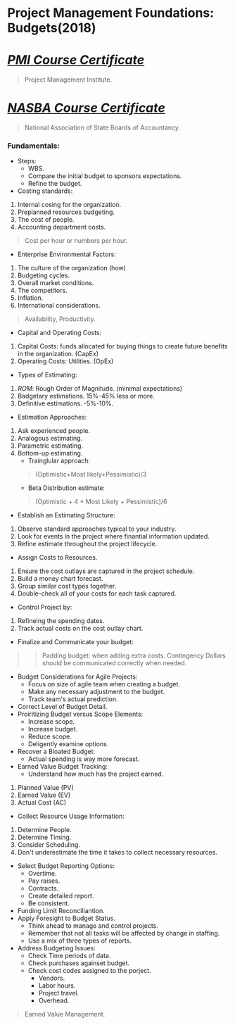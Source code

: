 # Project Management Foundations: Budgets(2018)
# [*PMI Course Certificate*](https://www.linkedin.com/learning/certificates/d8f4ff896209f99fec4480f8f323483eadfce53ce404fe8b02078fb0eeda3a28)
> Project Management Institute.
# [*NASBA Course Certificate*](https://www.linkedin.com/learning/certificates/d01a84a9d82d5ce8a98e2512f3fbde5688034019002704bb9cd35a124a3d2645)
> National Association of State Boards of Accountancy.

### Fundamentals:
- Steps:
    - WBS. 
    - Compare the initial budget to sponsors expectations.
    - Refine the budget.
- Costing standards:
1. Internal cosing for the organization.
2. Preplanned resources budgeting.
3. The cost of people.
4. Accounting department costs.
> Cost per hour or numbers per hour.
- Enterprise Environmental Factors:
1. The culture of the organization (how)
2. Budgeting cycles.
3. Overall market conditions.
4. The competitors.
5. Inflation.
6. International considerations.
> Availability, Productivity.
- Capital and Operating Costs:
1. Capital Costs: funds allocated for buying things to create future benefits in the organization. (CapEx)
2. Operating Costs: Utilities. (OpEx)
- Types of Estimating:
1. *ROM*: Rough Order of Magnitude. (minimal expectations)
2. Badgetary estimations. 15%-45% less or more.
3. Definitive estimations. -5%-10%.
- Estimation Approaches:
1. Ask experienced people.
2. Analogous estimating.
3. Parametric estimating.
4. Bottom-up estimating.
    - Trainglular approach:
    > (Optimistic+Most likely+Pessimistic)/3
    - Beta Distribution estimate:
    > (Optimistic + 4 * Most Likely + Pessimistic)/6
- Establish an Estimating Structure:
1. Observe standard approaches typical to your industry.
2. Look for events in the project where finantial information updated. 
3. Refine estimate throughout the project lifecycle.
- Assign Costs to Resources.
1. Ensure the cost outlays are captured in the project schedule. 
2. Build a money chart forecast.
3. Group similar cost types together.
4. Double-check all of your costs for each task captured.
- Control Project by: 
1. Refineing the spending dates.
2. Track actual costs on the cost outlay chart.
- Finalize and Communicate your budget:
>> Padding budget: when adding extra costs. 
> Contingency Dollars should be communicated correctly when needed. 
- Budget Considerations for Agile Projects:
    - Focus on size of agile team when creating a budget.
    - Make any necessary adjustment to the budget.
    - Track team's actual prediction.
- Correct Level of Budget Detail. 
- Proiritizing Budget versus Scope Elements:
    - Increase scope.
    - Increase budget.
    - Reduce scope. 
    - Deligently examine options.
- Recover a Bloated Budget: 
    - Actual spending is way more forecast. 
- Earned Value Budget Tracking: 
    - Understand how much has the project earned. 
1. Planned Value (PV)
2. Earned Value (EV)
3. Actual Cost (AC)
- Collect Resource Usage Information: 
1. Determine People.
2. Determine Timing.
3. Consider Scheduling.
4. Don't underestimate the time it takes to collect necessary resources. 
- Select Budget Reporting Options:
    - Overtime.
    - Pay raises.
    - Contracts.
    - Create detailed report. 
    - Be consistent.
- Funding Limit Reconciliantion. 
- Apply Foresight to Budget Status. 
    - Think ahead to manage and control projects. 
    - Remember that not all tasks will be affected by change in staffing. 
    - Use a mix of three types of reports. 
- Address Budgeting Issues: 
    - Check Time periods of data.
    - Check purchases againset budget. 
    - Check cost codes assigned to the porject. 
        - Vendors.
        - Labor hours.
        - Project travel.
        - Overhead.

> Earned Value Management.

